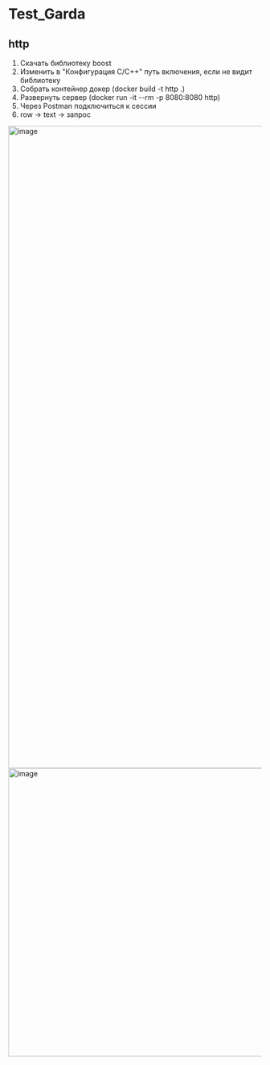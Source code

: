 # Test_Garda
## http
1. Скачать библиотеку boost
2. Изменить в "Конфигурация C/C++" путь включения, если не видит библиотеку
3. Собрать контейнер докер (docker build -t http .)
4. Развернуть сервер (docker run -it --rm -p 8080:8080 http)
5. Через Postman подключиться к сессии
6. row -> text -> запрос

<img width="1275" alt="image" src="https://github.com/user-attachments/assets/f497ac8c-84ba-4a7e-beaf-b085b33a3fa4" />
<img width="572" alt="image" src="https://github.com/user-attachments/assets/bc4be332-0789-48dd-a59d-c9b34357fd9a" />

